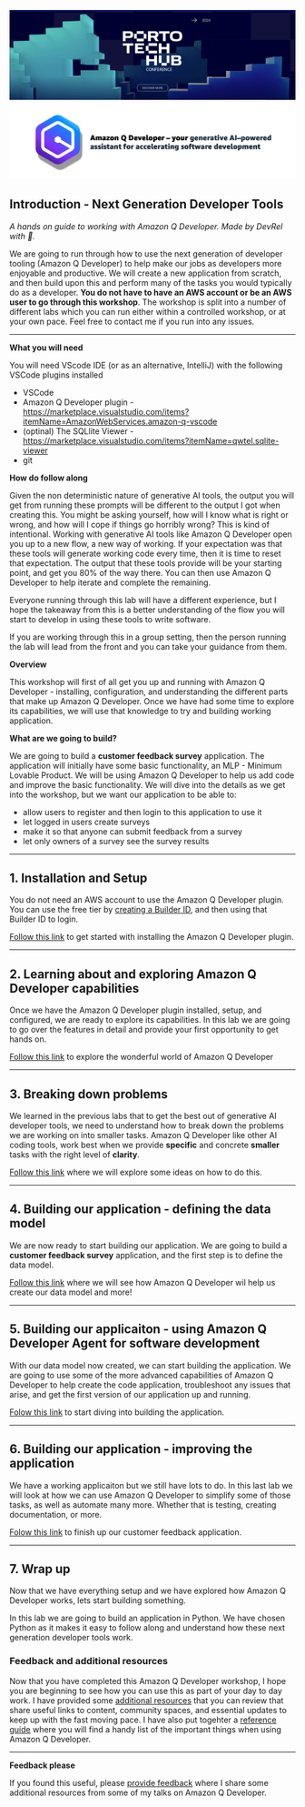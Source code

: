 ![Porto Tech Hub](images/porto-tech-hub.png)
![Amazon Q Developer header](images/q-vscode-header.png)

## Introduction - Next Generation Developer Tools

*A hands on guide to working with Amazon Q Developer. Made by DevRel with 💖.*

We are going to run through how to use the next generation of developer tooling (Amazon Q Developer) to help make our jobs as developers more enjoyable and productive. We will create a new application from scratch, and then build upon this and perform many of the tasks you would typically do as a developer. **You do not have to have an AWS account or be an AWS user to go through this workshop**. The workshop is split into a number of different labs which you can run either within a controlled workshop, or at your own pace. Feel free to contact me if you run into any issues.

---

**What you will need**

You will need VScode IDE (or as an alternative, IntelliJ) with the following VSCode plugins installed

* VSCode
* Amazon Q Developer plugin - https://marketplace.visualstudio.com/items?itemName=AmazonWebServices.amazon-q-vscode 
* (optinal) The SQLlite Viewer - https://marketplace.visualstudio.com/items?itemName=qwtel.sqlite-viewer
* git

**How do follow along**

Given the non deterministic nature of generative AI tools, the output you will get from running these prompts will be different to the output I got when creating this. You might be asking yourself, how will I know what is right or wrong, and how will I cope if things go horribly wrong? This is kind of intentional. Working with generative AI tools like Amazon Q Developer open you up to a new flow, a new way of working. If your expectation was that these tools will generate working code every time, then it is time to reset that expectation. The output that these tools provide will be your starting point, and get you 80% of the way there. You can then use Amazon Q Developer to help iterate and complete the remaining. 

Everyone running through this lab will have a different experience, but I hope the takeaway from this is a better understanding of the flow you will start to develop in using these tools to write software.

If you are working through this in a group setting, then the person running the lab will lead from the front and you can take your guidance from them.


**Overview**

This workshop will first of all get you up and running with Amazon Q Developer - installing, configuration, and understanding the different parts that make up Amazon Q Developer. Once we have had some time to explore its capabilities, we will use that knowledge to try and building working application.

**What are we going to build?**

We are going to build a **customer feedback survey** application. The application will initially have some basic functionality, an MLP - Minimum Lovable Product. We will be using Amazon Q Developer to help us add code and improve the basic functionality. We will dive into the details as we get into the workshop, but we want our application to be able to:

* allow users to register and then login to this application to use it
* let logged in users create surveys
* make it so that anyone can submit feedback from a survey
* let only owners of a survey see the survey results

---

## 1. Installation and Setup

You do not need an AWS account to use the Amazon Q Developer plugin. You can use the free tier by [creating a Builder ID](https://aws-oss.beachgeek.co.uk/44y), and then using that Builder ID to login.

[Follow this link](workshop/setup.md) to get started with installing the Amazon Q Developer plugin.

---

## 2. Learning about and exploring Amazon Q Developer capabilities

Once we have the Amazon Q Developer plugin installed, setup, and configured, we are ready to explore its capabilities. In this lab we are going to go over the features in detail and provide your first opportunity to get hands on.

[Follow this link](workshop/getting-started-with-q.md) to explore the wonderful world of Amazon Q Developer

---

## 3. Breaking down problems

We learned in the previous labs that to get the best out of generative AI developer tools, we need to understand how to break down the problems we are working on into smaller tasks. Amazon Q Developer like other AI coding tools, work best when we provide **specific** and concrete **smaller** tasks with the right level of **clarity**.

[Follow this link](workshop/breaking-down-problems.md) where we will explore some ideas on how to do this.

---

## 4. Building our application - defining the data model

We are now ready to start building our application. We are going to build a **customer feedback survey** application, and the first step is to define the data model.

[Follow this link]() where we will see how Amazon Q Developer wil help us create our data model and more!

---

## 5. Building our applicaiton - using Amazon Q Developer Agent for software development

With our data model now created, we can start building the application. We are going to use some of the more advanced capabilities of Amazon Q Developer to help create the code application, troubleshoot any issues that arise, and get the first version of our application up and running.

[Folow this link]() to start diving into building the application.

---

## 6. Building our application - improving the application

We have a working applicaiton but we still have lots to do. In this last lab we will look at how we can use Amazon Q Developer to simplify some of those tasks, as well as automate many more. Whether that is testing, creating documentation, or more.

[Folow this link]() to finish up our customer feedback application.

---

## 7. Wrap up 

Now that we have everything setup and we have explored how Amazon Q Developer works, lets start building something.

In this lab we are going to build an application in Python. We have chosen Python as it makes it easy to follow along and understand how these next generation developer tools work. 


### Feedback and additional resources

Now that you have completed this Amazon Q Developer workshop, I hope you are beginning to see how you can use this as part of your day to day work. I have provided some [additional resources](workshop/resources.md) that you can review that share useful links to content, community spaces, and essential updates to keep up with the fast moving pace. I have also put togehter a [reference guide](workshop/reference.md) where you will find a handy list of the important things when using Amazon Q Developer.

---

**Feedback please**

If you found this useful, please [provide feedback](https://pulse.aws/survey/1DM5TAZU) where I share some additional resources from some of my talks on Amazon Q Developer.
